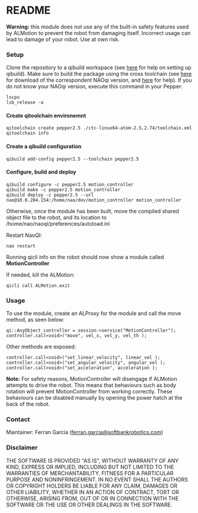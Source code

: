 # README #

**Warning:** this module does not use any of the built-in safety features used by ALMotion to prevent the robot from damaging itself. Incorrect usage can lead to damage of your robot. Use at own risk.

### Setup ###

Clone the repository to a qibuild workspace (see [here](http://doc.aldebaran.com/qibuild/beginner/getting_started.html) for help on setting up qibuild). Make sure to build the package using the cross toolchain 
(see [here](https://community.ald.softbankrobotics.com/en/resources/software/language/en-gb) for download of the correspondent NAOqi version, and [here](http://doc.aldebaran.com/qibuild/beginner/qibuild/aldebaran.html#qibuild-using-aldebaran-packages) for help).
If you do not know your NAOqi version, execute this command in your Pepper:
```
lscpu
lsb_release -a
```
#### Create qitoolchain environemnt ####
```
qitoolchain create pepper2.5 ./ctc-linux64-atom-2.5.2.74/toolchain.xml
qitoolchain info
```

#### Create a qibuild configuration ####
```
qibuild add-config pepper2.5 --toolchain pepper2.5
```

#### Configure, build and deploy ####
```
qibuild configure -c pepper2.5 motion_controller
qibuild make -c pepper2.5 motion_controller
qibuild deploy -c pepper2.5 --url nao@10.0.204.154:/home/nao/dev/motion_controller motion_controller

```

Otherwise, once the module has been built, move the compiled shared object file to the robot, and its location to /home/nao/naoqi/preferences/autoload.ini

Restart NaoQI:
```
nao restart
```

Running qicli info on the robot should now show a module called **MotionController**

If needed, kill the ALMotion:
```
qicli call ALMotion.exit
```

### Usage ###

To use the module, create an ALProxy for the module and call the move method, as seen below:
```
qi::AnyObject controller = session->service("MotionController");
controller.call<void>("move", vel_x, vel_y, vel_th );
```

Other methods are exposed:
```
controller.call<void>("set_linear_velocity", linear_vel );
controller.call<void>("set_angular_velocity", angular_vel );
controller.call<void>("set_acceleration", acceleration );
```

**Note:** For safety reasons, MotionController will disengage if ALMotion attempts to drive the robot. This means that behaviours such as body rotation will prevent MotionController from working correctly. These behaviours can be disabled manually by opening the power hatch at the back of the robot.


### Contact ###
Maintainer: Ferran Garcia (ferran.garcia@softbankrobotics.com)

### Disclaimer ###
THE SOFTWARE IS PROVIDED "AS IS", WITHOUT WARRANTY OF ANY KIND, EXPRESS OR IMPLIED, INCLUDING BUT NOT
LIMITED TO THE WARRANTIES OF MERCHANTABILITY, FITNESS FOR A PARTICULAR PURPOSE AND NONINFRINGEMENT. IN NO
EVENT SHALL THE AUTHORS OR COPYRIGHT HOLDERS BE LIABLE FOR ANY CLAIM, DAMAGES OR OTHER LIABILITY, WHETHER
IN AN ACTION OF CONTRACT, TORT OR OTHERWISE, ARISING FROM, OUT OF OR IN CONNECTION WITH THE SOFTWARE OR THE
USE OR OTHER DEALINGS IN THE SOFTWARE.
